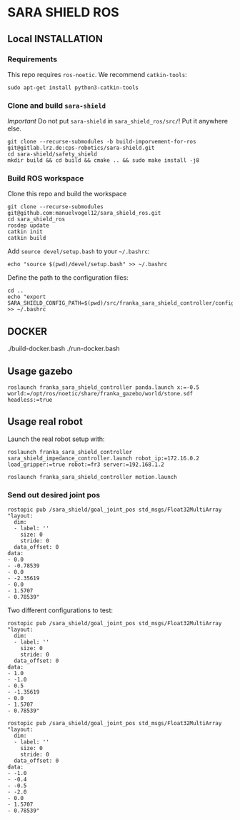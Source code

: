 # SARA SHIELD ROS

## Local INSTALLATION
### Requirements
This repo requires `ros-noetic`. We recommend `catkin-tools`:
```
sudo apt-get install python3-catkin-tools
```

### Clone and build `sara-shield`
*Important* Do not put `sara-shield` in `sara_shield_ros/src/`! Put it anywhere else.
```
git clone --recurse-submodules -b build-imporvement-for-ros git@gitlab.lrz.de:cps-robotics/sara-shield.git
cd sara-shield/safety_shield
mkdir build && cd build && cmake .. && sudo make install -j8
```
### Build ROS workspace
Clone this repo and build the workspace
```
git clone --recurse-submodules git@github.com:manuelvogel12/sara_shield_ros.git
cd sara_shield_ros
rosdep update
catkin init
catkin build
```
Add `source devel/setup.bash` to your `~/.bashrc`:
```
echo "source $(pwd)/devel/setup.bash" >> ~/.bashrc
```
Define the path to the configuration files:
```
cd ..
echo "export SARA_SHIELD_CONFIG_PATH=$(pwd)/src/franka_sara_shield_controller/config" >> ~/.bashrc
```

## DOCKER
./build-docker.bash
./run-docker.bash

##  Usage gazebo
```
roslaunch franka_sara_shield_controller panda.launch x:=-0.5 world:=/opt/ros/noetic/share/franka_gazebo/world/stone.sdf headless:=true
```

##  Usage real robot
Launch the real robot setup with:
```
roslaunch franka_sara_shield_controller sara_shield_impedance_controller.launch robot_ip:=172.16.0.2 load_gripper:=true robot:=fr3 server:=192.168.1.2
```
```
roslaunch franka_sara_shield_controller motion.launch
```

### Send out desired joint pos
```
rostopic pub /sara_shield/goal_joint_pos std_msgs/Float32MultiArray "layout:
  dim:
  - label: ''
    size: 0
    stride: 0
  data_offset: 0
data:
- 0.0
- -0.78539
- 0.0
- -2.35619
- 0.0
- 1.5707
- 0.78539"
```
Two different configurations to test:
```
rostopic pub /sara_shield/goal_joint_pos std_msgs/Float32MultiArray "layout:
  dim:
  - label: ''
    size: 0
    stride: 0
  data_offset: 0
data:
- 1.0
- -1.0
- 0.5
- -1.35619
- 0.0
- 1.5707
- 0.78539"
```
```
rostopic pub /sara_shield/goal_joint_pos std_msgs/Float32MultiArray "layout:
  dim:
  - label: ''
    size: 0
    stride: 0
  data_offset: 0
data:
- -1.0
- -0.4 
- -0.5
- -2.0 
- 0.0
- 1.5707
- 0.78539"
```
